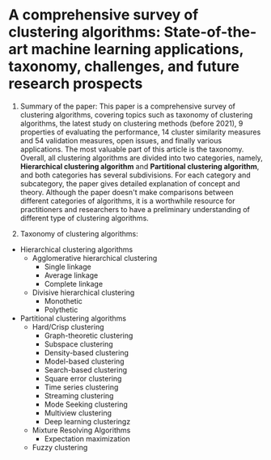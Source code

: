 # A comprehensive survey of clustering algorithms: State-of-the-art machine learning applications, taxonomy, challenges, and future research prospects

1. Summary of the paper:
	This paper is a comprehensive survey of clustering algorithms, covering topics such as taxonomy of clustering algorithms, the latest study on clustering methods (before 2021), 9 properties of evaluating the performance, 14 cluster similarity measures and 54 validation measures, open issues, and finally various applications. The most valuable part of this article is the taxonomy. Overall, all clustering algorithms are divided into two categories, namely, **Hierarchical clustering algorithm** and **Partitional clustering algorithm**, and both categories has several subdivisions. For each category and subcategory, the paper gives detailed explanation of concept and theory. Although the paper doesn't make comparisons between different categories of algorithms, it is a worthwhile resource for practitioners and researchers to have a preliminary understanding of different type of clustering algorithms.


2. Taxonomy of clustering algorithms:
- Hierarchical clustering algorithms
	- Agglomerative hierarchical clustering
		- Single linkage
		- Average linkage
		- Complete linkage
	- Divisive hierarchical clustering
		- Monothetic
		- Polythetic
- Partitional clustering algorithms
	- Hard/Crisp clustering
		- Graph-theoretic clustering
		- Subspace clustering
		- Density-based clustering
		- Model-based clustering
		- Search-based clustering
		- Square error clustering
		- Time series clustering
		- Streaming clustering
		- Mode Seeking clustering
		- Multiview clustering
		- Deep learning clusteringz
	- Mixture Resolving Algorithms
		- Expectation maximization
	- Fuzzy clustering

